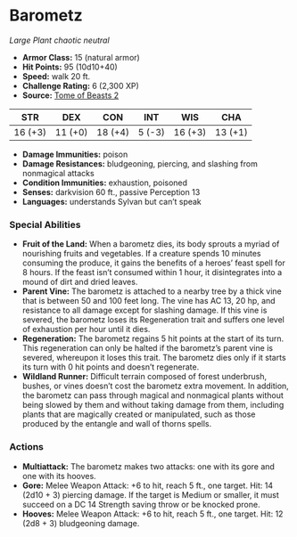 # Barometz

*Large* *Plant* *chaotic neutral*

- **Armor Class:** 15 (natural armor)
- **Hit Points:** 95 (10d10+40)
- **Speed:** walk 20 ft.
- **Challenge Rating:** 6 (2,300 XP)
- **Source:** [Tome of Beasts 2](https://koboldpress.com/kpstore/product/tome-of-beasts-2-for-5th-edition/)

| STR | DEX | CON | INT | WIS | CHA |
| --- | --- | --- | --- | --- | --- |
| 16 (+3) | 11 (+0) | 18 (+4) | 5 (-3) | 16 (+3) | 13 (+1) |

- **Damage Immunities:** poison
- **Damage Resistances:** bludgeoning, piercing, and slashing from nonmagical attacks
- **Condition Immunities:** exhaustion, poisoned
- **Senses:** darkvision 60 ft., passive Perception 13
- **Languages:** understands Sylvan but can’t speak
### Special Abilities
- **Fruit of the Land:** When a barometz dies, its body sprouts a myriad of nourishing fruits and vegetables. If a creature spends 10 minutes consuming the produce, it gains the benefits of a heroes’ feast spell for 8 hours. If the feast isn’t consumed within 1 hour, it disintegrates into a mound of dirt and dried leaves.
- **Parent Vine:** The barometz is attached to a nearby tree by a thick vine that is between 50 and 100 feet long. The vine has AC 13, 20 hp, and resistance to all damage except for slashing damage. If this vine is severed, the barometz loses its Regeneration trait and suffers one level of exhaustion per hour until it dies.
- **Regeneration:** The barometz regains 5 hit points at the start of its turn. This regeneration can only be halted if the barometz’s parent vine is severed, whereupon it loses this trait. The barometz dies only if it starts its turn with 0 hit points and doesn’t regenerate.
- **Wildland Runner:** Difficult terrain composed of forest underbrush, bushes, or vines doesn’t cost the barometz extra movement. In addition, the barometz can pass through magical and nonmagical plants without being slowed by them and without taking damage from them, including plants that are magically created or manipulated, such as those produced by the entangle and wall of thorns spells.
### Actions
- **Multiattack:** The barometz makes two attacks: one with its gore and one with its hooves.
- **Gore:** Melee Weapon Attack: +6 to hit, reach 5 ft., one target. Hit: 14 (2d10 + 3) piercing damage. If the target is Medium or smaller, it must succeed on a DC 14 Strength saving throw or be knocked prone.
- **Hooves:** Melee Weapon Attack: +6 to hit, reach 5 ft., one target. Hit: 12 (2d8 + 3) bludgeoning damage.
